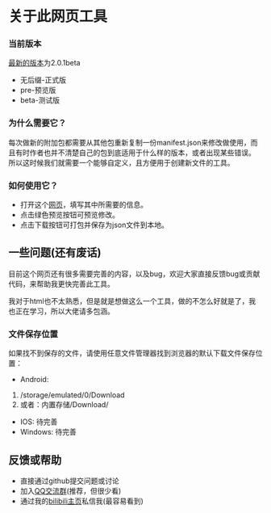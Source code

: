 # 关于此网页工具
### 当前版本
[最新的版本](https://guobao2333.github.io/Minecraft-bedrock-addon-build/)为2.0.1beta
- 无后缀-正式版
- pre-预览版
- beta-测试版
### 为什么需要它？
每次做新的附加包都需要从其他包重新复制一份manifest.json来修改做使用，而且有时作者也并不清楚自己的包到底适用于什么样的版本，或者出现某些错误。
所以这时候我们就需要一个能够自定义，且方便用于创建新文件的工具。
### 如何使用它？
- 打开这个[网页](https://guobao2333.github.io/Minecraft-bedrock-addon-build/)，填写其中所需要的信息。
- 点击绿色预览按钮可预览修改。
- 点击下载按钮可打包并保存为json文件到本地。
## 一些问题(还有废话)
目前这个网页还有很多需要完善的内容，以及bug，欢迎大家直接反馈bug或贡献代码，来帮助我更快完善此工具。

我对于html也不太熟悉，但是就是想做这么一个工具，做的不怎么好就是了，我也正在学习，所以大佬请多包涵。
### 文件保存位置
如果找不到保存的文件，请使用任意文件管理器找到浏览器的默认下载文件保存位置：
- Android:
1. /storage/emulated/0/Download
2. 或者：内置存储/Download/
- IOS: 待完善
- Windows: 待完善
## 反馈或帮助
- 直接通过github提交问题或讨论
- 加入[QQ交流群](http://qm.qq.com/cgi-bin/qm/qr?_wv=1027&k=hcGB26TBVYbVIS6TkZ5uvBwghyx3wqIz&authKey=BgG4%2BARj6b9ym9Cf7llJNV4Bgo97dW3PRqa127ZUdyWNo81rF7vveSAVQPt7syZ8&noverify=0&group_code=319756047)(推荐，但很少看)
- 通过我的[bilibili主页](https://m.bilibili.com/space/1975312515)私信我(最容易看到)
